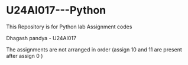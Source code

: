 # U24AI017---Python

This Repository is for Python lab Assignment codes

Dhagash pandya - U24AI017

The assignments are not arranged in order (assign 10 and 11 are present after assign 0 )
